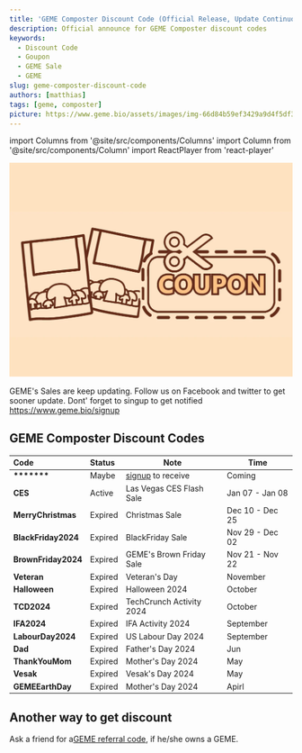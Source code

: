 ```yaml
---
title: 'GEME Composter Discount Code (Official Release, Update Continuously)'
description: Official announce for GEME Composter discount codes
keywords:
  - Discount Code
  - Goupon
  - GEME Sale
  - GEME
slug: geme-composter-discount-code
authors: [matthias]
tags: [geme, composter]
picture: https://www.geme.bio/assets/images/img-66d84b59ef3429a9d4f5df3cfc1375f8.png
---
```

<head>
    <meta charSet="utf-8" />
    <meta name="twitter:card" content="summary_large_image" />
    <meta data-rh="true" property="og:image" content="https://www.geme.bio/assets/images/img-66d84b59ef3429a9d4f5df3cfc1375f8.png" />
    <meta data-rh="true" name="twitter:image" content="https://www.geme.bio/assets/images/img-66d84b59ef3429a9d4f5df3cfc1375f8.png"/>
    <meta data-rh="true" property="og:url" content="https://www.geme.bio/blog/geme-composter-discount-code"/>
    <meta data-rh="true" property="og:locale" content="en"/>
</head>

import Columns from '@site/src/components/Columns'
import Column from '@site/src/components/Column'
import ReactPlayer from 'react-player'

![Food Waste Composting](./img/img.png)

GEME's Sales are keep updating. Follow us on Facebook and twitter to get sooner update.
Dont' forget to singup to get notified  https://www.geme.bio/signup

<!-- truncate -->

## GEME Composter Discount Codes 


| Code                | Status  | Note                                             | Time            |
|:--------------------|:--------|--------------------------------------------------|-----------------|
| **\*\*\*\*\*\*\***  | Maybe   | [signup](https://www.geme.bio/signup) to receive | Coming          |
| **CES**             | Active  | Las Vegas CES Flash Sale                         | Jan 07 - Jan 08 |
| **MerryChristmas**  | Expired | Christmas Sale                                   | Dec 10 - Dec 25 |
| **BlackFriday2024** | Expired | BlackFriday Sale                                 | Nov 29 - Dec 02 |
| **BrownFriday2024** | Expired | GEME's Brown Friday Sale                         | Nov 21 - Nov 22 |
| **Veteran**         | Expired | Veteran's Day                                    | November        |
| **Halloween**       | Expired | Halloween 2024                                   | October         |
| **TCD2024**         | Expired | TechCrunch Activity 2024                         | October         |
| **IFA2024**         | Expired | IFA Activity 2024                                | September       |
| **LabourDay2024**   | Expired | US Labour Day 2024                               | September       |
| **Dad**             | Expired | Father's Day 2024                                | Jun             |
| **ThankYouMom**     | Expired | Mother's Day 2024                                | May             |
| **Vesak**           | Expired | Vesak's Day 2024                                 | May             |
| **GEMEEarthDay**    | Expired | Mother's Day 2024                                | Apirl           |

## Another way to get discount

Ask a friend for a[GEME referral code](https://www.geme.bio/geme-referral), if he/she owns a GEME.
